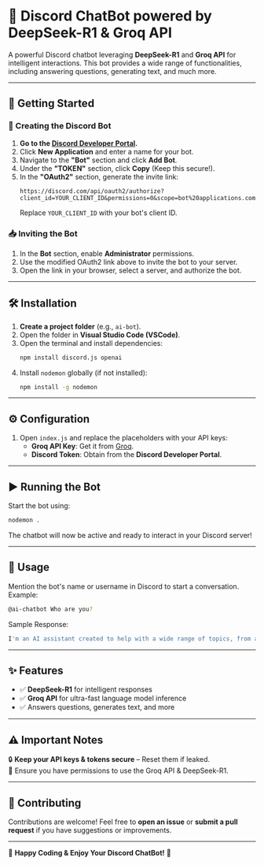 # 🚀 Discord ChatBot powered by DeepSeek-R1 & Groq API

A powerful Discord chatbot leveraging **DeepSeek-R1** and **Groq API** for intelligent interactions. This bot provides a wide range of functionalities, including answering questions, generating text, and much more.

---

## 🔧 Getting Started

### 📌 Creating the Discord Bot

1. **Go to the [Discord Developer Portal](https://discord.com/developers/applications).**
2. Click **New Application** and enter a name for your bot.
3. Navigate to the **"Bot"** section and click **Add Bot**.
4. Under the **"TOKEN"** section, click **Copy** (Keep this secure!).
5. In the **"OAuth2"** section, generate the invite link:
   ```
   https://discord.com/api/oauth2/authorize?client_id=YOUR_CLIENT_ID&permissions=0&scope=bot%20applications.commands
   ```
   Replace `YOUR_CLIENT_ID` with your bot's client ID.

### 📥 Inviting the Bot

1. In the **Bot** section, enable **Administrator** permissions.
2. Use the modified OAuth2 link above to invite the bot to your server.
3. Open the link in your browser, select a server, and authorize the bot.

---

## 🛠 Installation

1. **Create a project folder** (e.g., `ai-bot`).
2. Open the folder in **Visual Studio Code (VSCode)**.
3. Open the terminal and install dependencies:
   ```sh
   npm install discord.js openai
   ```
4. Install `nodemon` globally (if not installed):
   ```sh
   npm install -g nodemon
   ```

---

## ⚙️ Configuration

1. Open `index.js` and replace the placeholders with your API keys:
   - **Groq API Key**: Get it from [Groq](https://groq.com/).
   - **Discord Token**: Obtain from the **Discord Developer Portal**.

---

## ▶️ Running the Bot

Start the bot using:

```sh
nodemon .
```

The chatbot will now be active and ready to interact in your Discord server!

---
## 🚀 Usage

Mention the bot's name or username in Discord to start a conversation. Example:
```sh
@ai-chatbot Who are you?
```
Sample Response:
```sh
I'm an AI assistant created to help with a wide range of topics, from answering questions to providing guidance and solutions. My goal is to assist you in the most helpful and clear way possible. Whether you're troubleshooting tech issues, need explanations, or want advice on a problem, I'm here to help! Let me know what you need, and I'll do my best to provide a useful response.
```
---

## ✨ Features

- ✅ **DeepSeek-R1** for intelligent responses  
- ✅ **Groq API** for ultra-fast language model inference
- ✅ Answers questions, generates text, and more

---

## ⚠️ Important Notes

🔒 **Keep your API keys & tokens secure** – Reset them if leaked.  
📜 Ensure you have permissions to use the Groq API & DeepSeek-R1.

---

## 🤝 Contributing

Contributions are welcome! Feel free to **open an issue** or **submit a pull request** if you have suggestions or improvements.

---

🚀 **Happy Coding & Enjoy Your Discord ChatBot!** 🎉
